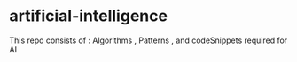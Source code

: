 # artificial-intelligence
This repo consists of : Algorithms , Patterns , and codeSnippets required for AI 
